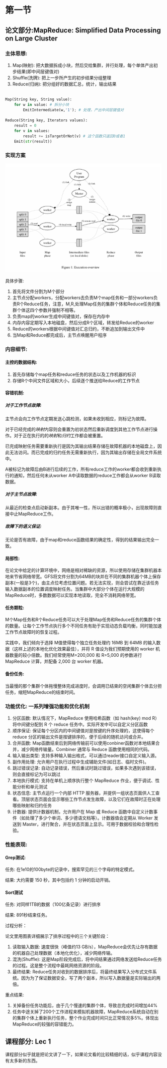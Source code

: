 # 第一节

## 论文部分:MapReduce: Simplified Data Processing on Large Cluster

### 主体思想:
1. Map(映射): 把大数据拆成小块，然后交给集群，并行处理，每个单体产出初步结果(即中间层键值对)
2. Shuffle(洗牌): 把上一步所产生的初步结果分组整理
3. Reduce(归纳): 把分组好的数据汇总，统计，输出结果

``` python

Map(String key, String value):
    for w in value: # 拆分小块
        EmitIntermediate(w,'1'); # 处理，产出中间层键值对

Reduce(String key, Iterators values):
    result = 0
    for v in values:
        result += isTargetOrNot(v) # 这个函数只返回0或者1
    Emit(str(result))

```

### 实现方案

![alt text](image.png)

具体步骤:

1. 首先将文件分割为M个部分
2. 主节点分配workers，分配workers去负责M个map任务和一部分workers负责R个Reduce任务，注意，M,R,处理Map任务的集群个体和Reduce任务的集群个体这四个参数并强制不相等。
3. 负责map的worker生成中间键值对，保存在内存中
4. 内存内容定期写入本地磁盘，然后分成R个区域，转发给Reduce的worker
5. Reduce的workers根据中间键值对汇总归约，不断追加到输出文件中
6. 当Map和Reduce都完成后，主节点唤醒用户程序

### 内容细节:

#### 主控的数据结构:
1. 首先存储每个map任务和reduce任务的状态以及工作机器的标识
2. 存储R个中间文件区域和大小，后续逐个推送给Reduce的工作节点

#### 容错机制:

##### 对于工作节点故障:

主节点会向工作节点定期发送心跳检测，如果未收到相应，则标记为故障。

对于已经完成的*映射*内容则会重置为初状态然后重新调度到其他工作节点进行操作。对于正在执行的的*映射*和*归约*工作都会被重置。

已完成映射任务需要重新执⾏是因为其输出结果存储在故障机器的本地磁盘上，因此无法访问。⽽已完成的归约任务无需重新执⾏，因为其输出存储在全局文件系统中。

A被标记为故障后由B进行后续的工作，所有reduce工作的worker都会收到重新执行的通知，然后任何未从worker A中读取数据的reduce工作都会从worker B读取数据。

##### 对于主节点故障:

从最近的检查点启动新副本。由于其唯一性，所以出错的概率极小，出现故障则直接中止MapReduce工作。

##### 故障下的语义保证:

无论是否有故障，由于map和reduce函数结果的确定性，得到的结果输出完全一致。

#### 局部性:

在论文中给定的计算环境中，网络是相对稀缺的资源，所以使用存储在集群机器本地来节省网络带宽。GFS将文件分割为64MB的块并在不同的集群机器个体上保存副本(一般是3个)，由主点位考虑位置问题。若⽆法实现，则会尝试在靠近该任务输⼊数据副本的位置调度映射任务。当集群中大部分个体在运行大规模的MapReduce时，多数数据可以实现本地读取，完全不消耗网络带宽。

#### 任务颗粒:

M个Map任务和R个Reduce任务可以大于处理Map任务和Reduce任务的集群个体的数量。让每个⼯作节点执⾏多个不同任务有助于实现动态负载均衡，同时能加速⼯作节点故障时的恢复过程。

实践中，我们倾向于选择 M值使得每个独⽴任务处理约 16MB 到 64MB 的输⼊数据（这样上述的本地化优化效果最佳），并将 R 值设为我们预期使⽤的 worker 机器数量的较⼩倍数。我们经常使⽤M=200,000 和 R=5,000 的参数进⾏ MapReduce 计算，并配备 2,000 台 worker 机器。

#### 备份任务:

当最慢的那个集群个体拖慢整体完成进度时，会调用已结束的空闲集群个体去分担任务，缩短MapReduce的结束时间。

### 功能优化: 一系列增强功能和优化机制

1. 分区函数: 默认情况下，MapReduce 使用哈希函数（如 hash(key) mod R）将中间键分配到 R 个 reduce 任务中。实际开发中可以自定义分区函数
2. 顺序保证: 保证每个分区内的中间键值对是按键的升序处理的，这使得每个 reduce 分区的输出文件是按键排序的，便于后续的随机访问或合并。
3. 合并函数: Map函数结束后到网络传输前可以使用conbiner函数对本地结果合并，减少网络传输量。Combiner 通常与 Reduce 函数使用相同的代码。
4. 输入输出类型: 支持多种输入输出格式，可以通过reader接口自定义输入源。
5. 副作用处理: 允许用户在执行过程中生成辅助文件(如日志、临时文件)。
6. 跳过错误记录: 自动记录错误，然后重试时跳过错误，如果多次遇到该错误，则会直接标记为可以跳过
7. 本地执行模式: 支持在单机上顺序执行整个 MapReduce 作业，便于调试、性能分析和单元测试
8. 状态信息: 主节点运⾏⼀个内部 HTTP 服务器，并提供⼀组状态⻚⾯供⼈⼯查看。顶层状态⻚⾯会显⽰哪些⼯作节点发⽣故障，以及它们在故障时正在处理哪些映射和归约任务
9. 计数器: 提供计数器机制，允许用户在 Map 或 Reduce 函数中自定义计数事件（如处理了多少个单词、多少德语文档等）。计数器值会定期从 Worker 发送到 Master，进行聚合，并在状态页面上显示。可用于数据校验和合理性检验。

### 性能表现:

#### Grep测试:

任务: 在1e10的100byte的记录中，搜索罕见的三个字母的特定模式。

结果: ⼤约需要 150 秒，其中包括约 1 分钟的启动开销。

#### Sort测试

任务: 对同样1TB的数据（100亿条记录）进行排序

结果: 891秒结束任务。

过程分析：

论文里用图表详细展示了排序过程中的三个关键阶段：

1. 读取输入数据: 速度很快（峰值约13 GB/s），MapReduce会优先让存有数据的机器自己处理数据（本地化优化），减少网络传输。
2. 混洗(Shuffle): 这是Map阶段完成后，将中间结果通过网络发送给Reduce任务的过程。这是整个流程中最耗网络资源的阶段。
3. 最终结果: Reduce任务对收到的数据排序后，将最终结果写入分布式文件系统。因为为了保证数据安全，写了两个副本，所以写入数据量是实际输出的两倍。

重点结果:

1. 关掉备份任务功能后，由于几个慢速的集群个体，导致总完成时间增加44%
2. 任务中途关掉了200个工作进程来模拟机器故障，MapReduce系统自动在别的集群个体上重新执行任务，整个作业完成时间只比正常情况多5%。体现出MapReduce的较强的容错能力。

## 课程部分: Lec 1

课程部分似乎就是把论文讲了一下，如果论文看的比较精细的话，似乎课程内容没有太多新的东西。
